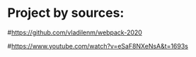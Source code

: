 Project by sources:
==============================

#https://github.com/vladilenm/webpack-2020

#https://www.youtube.com/watch?v=eSaF8NXeNsA&t=1693s